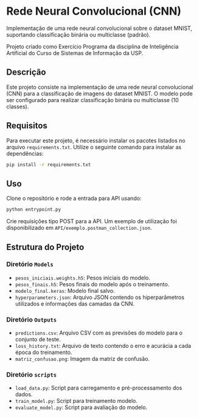 # Rede Neural Convolucional (CNN)

Implementação de uma rede neural convolucional sobre o dataset MNIST, suportando classificação binária ou multiclasse (padrão).

Projeto criado como Exercício Programa da disciplina de Inteligência Artificial do Curso de Sistemas de Informação da USP.

## Descrição

Este projeto consiste na implementação de uma rede neural convolucional (CNN) para a classificação de imagens do dataset MNIST. O modelo pode ser configurado para realizar classificação binária ou multiclasse (10 classes).

## Requisitos

Para executar este projeto, é necessário instalar os pacotes listados no arquivo `requirements.txt`. Utilize o seguinte comando para instalar as dependências:

```bash
pip install -r requirements.txt
```

## Uso

Clone o repositório e rode a entrada para API usando:
```bash
python entrypoint.py
```
Crie requisições tipo POST para a API.
Um exemplo de utilização foi disponibilizado em `API/exemplo.postman_collection.json`.


## Estrutura do Projeto

### Diretório `Models`

- `pesos_iniciais.weights.h5`: Pesos iniciais do modelo.
- `pesos_finais.h5`: Pesos finais do modelo após o treinamento.
- `modelo_final.keras`: Modelo final salvo.
- `hyperparameters.json`: Arquivo JSON contendo os hiperparâmetros utilizados e informações das camadas da CNN.

### Diretório `Outputs`

- `predictions.csv`: Arquivo CSV com as previsões do modelo para o conjunto de teste.
- `loss_history.txt`: Arquivo de texto contendo o erro e acurácia a cada época do treinamento.
- `matriz_confusao.png`: Imagem da matriz de confusão.

### Diretório `scripts`

- `load_data.py`: Script para carregamento e pré-processamento dos dados.
- `train_model.py`: Script para treinamento modelo.
- `evaluate_model.py`: Script para avaliação do modelo.



